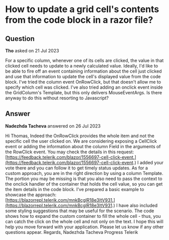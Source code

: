 # How to update a grid cell's contents from the code block in a razor file?

## Question

**Tho** asked on 21 Jul 2023

For a specific column, whenever one of its cells are clicked, the value in that clicked cell needs to update to a newly calculated value. Ideally, I'd like to be able to fire off an event containing information about the cell just clicked and use that information to update the cell's displayed value from the code block. I've tried the column event OnRowClick, but that doesn't allow me to specify which cell was clicked. I've also tried adding an onclick event inside the GridColumn's Template, but this only delivers MouseEventArgs. Is there anyway to do this without resorting to Javascript?

## Answer

**Nadezhda Tacheva** answered on 26 Jul 2023

Hi Thomas, Indeed the OnRowClick provides the whole item and not the specific cell the user clicked on. We are considering exposing a CellClick event or adding the information about the column Field in the arguments of the RowClick event. You may check the details in this request: [https://feedback.telerik.com/blazor/1556697-cell-click-event.](https://feedback.telerik.com/blazor/1556697-cell-click-event.) I added your vote there and you can follow it to get timely status updates. As for a custom approach, you are in the right direction by using a column Template. The portion you may be missing is that you also need to pass the context to the onclick handler of the container that holds the cell value, so you can get the item details in the code block. I've prepared a basic example to showcase the approach: [https://blazorrepl.telerik.com/mnkBcglR18e3ItV931.](https://blazorrepl.telerik.com/mnkBcglR18e3ItV931.) I have also included some styling suggestions that may be useful for the scenario. The code shows how to expand the custom container to fill the whole cell - thus, you can catch the click on the whole cell and not only on the text. I hope this will help you move forward with your application. Please let us know if any other questions appear. Regards, Nadezhda Tacheva Progress Telerik
